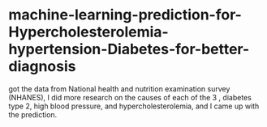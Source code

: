 # machine-learning-prediction-for-Hypercholesterolemia-hypertension-Diabetes-for-better-diagnosis
got the data from National health and nutrition examination survey (NHANES), I did more research on the causes of each of the 3 , diabetes type 2, high blood pressure, and hypercholesterolemia, and I came up with the prediction.
